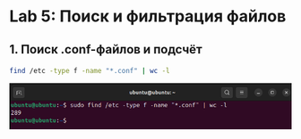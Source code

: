 # Lab 5: Поиск и фильтрация файлов

## 1. Поиск .conf-файлов и подсчёт

```bash
find /etc -type f -name "*.conf" | wc -l
```

![find](images/find.png)
